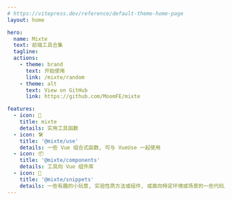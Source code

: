 ```yaml
---
# https://vitepress.dev/reference/default-theme-home-page
layout: home

hero:
  name: Mixte
  text: 前端工具合集
  tagline: 
  actions:
    - theme: brand
      text: 开始使用
      link: /mixte/random
    - theme: alt
      text: View on GitHub
      link: https://github.com/MoomFE/mixte

features:
  - icon: 🔩
    title: mixte
    details: 实用工具函数
  - icon: 🛠️
    title: '@mixte/use'
    details: 一些 Vue 组合式函数, 可与 VueUse 一起使用
  - icon: 📦
    title: '@mixte/components'
    details: 工具向 Vue 组件库
  - icon: 🔬
    title: '@mixte/snippets'
    details: 一些有趣的小玩意, 实验性质方法或组件, 或面向特定环境或场景的一些代码片段
---
```

